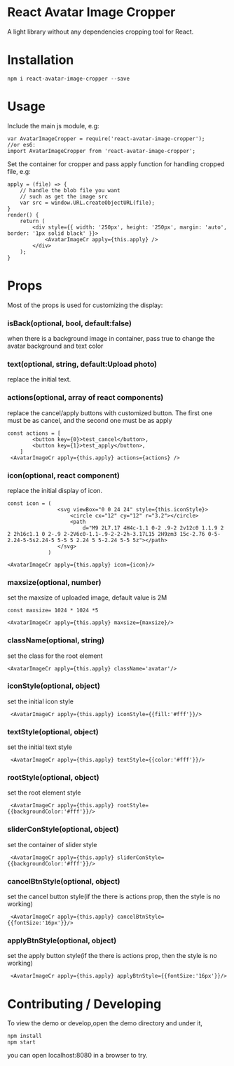 # React Avatar Image Cropper

A light library without any dependencies cropping tool for React.

# Installation

    npm i react-avatar-image-cropper --save

# Usage

Include the main js module, e.g:

    var AvatarImageCropper = require('react-avatar-image-cropper');
    //or es6:
    import AvatarImageCropper from 'react-avatar-image-cropper';

Set the container for cropper and pass apply function for handling cropped file, e.g:
    
    apply = (file) => {
        // handle the blob file you want
        // such as get the image src
        var src = window.URL.createObjectURL(file);
    }
    render() {
        return (
            <div style={{ width: '250px', height: '250px', margin: 'auto', border: '1px solid black' }}>
                <AvatarImageCr apply={this.apply} />
            </div>
        );
    }

# Props

Most of the props is used for customizing the display:

### isBack(optional, bool, default:false)

when there is a background image in container, pass true to change the avatar background and text color

### text(optional, string, default:Upload photo)

replace the initial text.

### actions(optional, array of react components)

replace the cancel/apply buttons with customized button.
The first one must be as cancel, and the second one must be as apply

    const actions = [
            <button key={0}>test_cancel</button>,
            <button key={1}>test_apply</button>,
        ]
     <AvatarImageCr apply={this.apply} actions={actions} />

### icon(optional, react component)

replace the initial display of icon.
  
    const icon = (
                    <svg viewBox="0 0 24 24" style={this.iconStyle}>
                        <circle cx="12" cy="12" r="3.2"></circle>
                        <path
                            d="M9 2L7.17 4H4c-1.1 0-2 .9-2 2v12c0 1.1.9 2 2 2h16c1.1 0 2-.9 2-2V6c0-1.1-.9-2-2-2h-3.17L15 2H9zm3 15c-2.76 0-5-2.24-5-5s2.24-5 5-5 5 2.24 5 5-2.24 5-5 5z"></path>
                    </svg>
                 )

    <AvatarImageCr apply={this.apply} icon={icon}/>

### maxsize(optional, number)

set the maxsize of uploaded image, default value is 2M

    const maxsize= 1024 * 1024 *5

    <AvatarImageCr apply={this.apply} maxsize={maxsize}/>

### className(optional, string)

set the class for the root element

    <AvatarImageCr apply={this.apply} className='avatar'/>

### iconStyle(optional, object)

set the initial icon style

     <AvatarImageCr apply={this.apply} iconStyle={{fill:'#fff'}}/>

### textStyle(optional, object)

set the initial text style

     <AvatarImageCr apply={this.apply} textStyle={{color:'#fff'}}/>

### rootStyle(optional, object)

set the root element  style

     <AvatarImageCr apply={this.apply} rootStyle={{backgroundColor:'#fff'}}/>

### sliderConStyle(optional, object)

set the container of slider style

     <AvatarImageCr apply={this.apply} sliderConStyle={{backgroundColor:'#fff'}}/>

### cancelBtnStyle(optional, object)

set the cancel button style(if the there is actions prop, then the style is no working)

     <AvatarImageCr apply={this.apply} cancelBtnStyle={{fontSize:'16px'}}/>

### applyBtnStyle(optional, object)

set the apply button style(if the there is actions prop, then the style is no working)

     <AvatarImageCr apply={this.apply} applyBtnStyle={{fontSize:'16px'}}/>

# Contributing / Developing

To view the demo or develop,open the demo directory and under it, 
    
    npm install
    npm start

you can open localhost:8080 in a browser to try.


